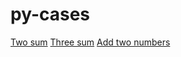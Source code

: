 # py-cases

[Two sum](./two_sum/solution.py)
[Three sum](./three_sum/solution.py)
[Add two numbers](./add_two_numbers/solution.py)